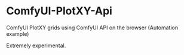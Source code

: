 # ComfyUI-PlotXY-Api
ComfyUI PlotXY grids using ComfyUI API on the browser (Automation example)

Extremely experimental.
